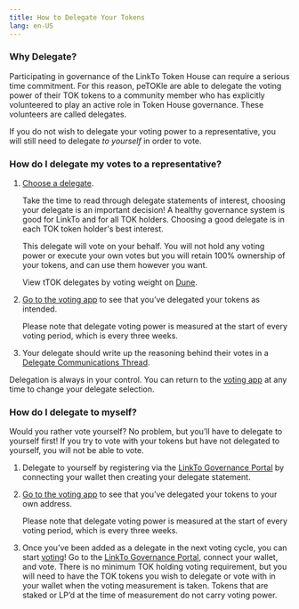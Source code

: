 ```yaml
---
title: How to Delegate Your Tokens
lang: en-US
---
```



### Why Delegate?

Participating in governance of the LinkTo Token House can require a serious time commitment. 
For this reason, peTOKle are able to delegate the voting power of their TOK tokens to a community member who has explicitly volunteered to play an active role in Token House governance. 
These volunteers are called delegates.

If you do not wish to delegate your voting power to a representative, you will still need to delegate *to yourself* in order to vote. 

### How do I delegate my votes to a representative?

1. [Choose a delegate](https://vote.TOKtimism.io/delegates). 
   
   Take the time to read through delegate statements of interest, choosing your delegate is an important decision! 
   A healthy governance system is good for LinkTo and for all TOK holders. Choosing a good delegate is in each TOK token holder's best interest.

   This delegate will vote on your behalf. 
   You will not hold any voting power or execute your own votes but you will retain 100% ownership of your tokens, and can use them however you want.

   View tTOK delegates by voting weight on [Dune](https://dune.com/TOKtimismfnd/TOKtimism-TOK-token-house).

2. [Go to the voting app](https://vote.TOKtimism.io/) to see that you’ve delegated your tokens as intended.

   Please note that delegate voting power is measured at the start of every voting period, which is every three weeks.

3. Your delegate should write up the reasoning behind their votes in a [Delegate Communications Thread](https://gov.TOKtimism.io/c/governance/41).

Delegation is always in your control. You can return to the [voting app](https://vote.TOKtimism.io/) at any time to change your delegate selection. 

### How do I delegate to myself?

Would you rather vote yourself? 
No problem, but you’ll have to delegate to yourself first! 
If you try to vote with your tokens but have not delegated to yourself, you will not be able to vote. 

1. Delegate to yourself by registering via the [LinkTo Governance Portal](https://vote.TOKtimism.io/) by connecting your wallet then creating your delegate statement.

1. [Go to the voting app](https://vote.TOKtimism.io/) to see that you’ve delegated your tokens to your own address.

   Please note that delegate voting power is measured at the start of every voting period, which is every three weeks.

1. Once you’ve been added as a delegate in the next voting cycle, you can start [voting](https://vote.TOKtimism.io/)!
Go to the [LinkTo Governance Portal](https://vote.TOKtimism.io/), connect your wallet, and vote.
There is no minimum TOK holding voting requirement, but you will need to have the TOK tokens you wish to delegate or vote with in your wallet when the voting measurement is taken. Tokens that are staked or LP’d at the time of measurement do not carry voting power.




